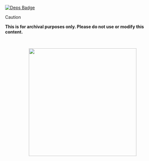[![Deps Badge]][Deps]

[Deps Badge]: https://deps.rs/repo/github/harilvfs/carch/status.svg?path=ratatui&style=flat-square
[Deps]: https://deps.rs/repo/github/harilvfs/carch?path=*

> [!CAUTION]
> **This is for archival purposes only. Please do not use or modify this content.**

<br>

<p align="center">
<a href="https://discord.com/invite/8NJWstnUHd">
<img src="https://invidget.switchblade.xyz/8NJWstnUHd" width="350">
</a>
</p>
